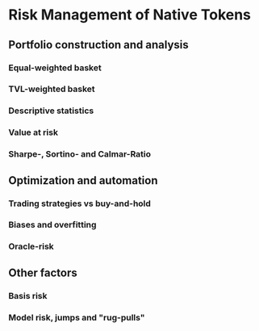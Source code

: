 # Risk Management of Native Tokens


## Portfolio construction and analysis

### Equal-weighted basket

### TVL-weighted basket

### Descriptive statistics

### Value at risk

### Sharpe-, Sortino- and Calmar-Ratio


## Optimization and automation

### Trading strategies vs buy-and-hold

### Biases and overfitting

### Oracle-risk

## Other factors

### Basis risk

### Model risk, jumps and "rug-pulls"
